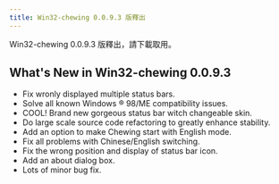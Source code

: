 ```yaml
---
title: Win32-chewing 0.0.9.3 版釋出
---
```

Win32-chewing 0.0.9.3 版釋出，請下載取用。

What's New in Win32-chewing 0.0.9.3
----------------------------------------------------------
* Fix wronly displayed multiple status bars.
* Solve all known Windows ® 98/ME compatibility issues.
* COOL! Brand new gorgeous status bar witch changeable skin.
* Do large scale source code refactoring to greatly enhance stability.
* Add an option to make Chewing start with English mode.
* Fix all problems with Chinese/English switching.
* Fix the wrong position and display of status bar icon.
* Add an about dialog box.
* Lots of minor bug fix.
